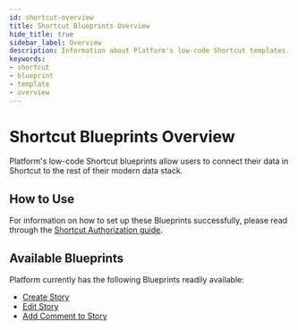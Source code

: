 ```yaml
---
id: shortcut-overview
title: Shortcut Blueprints Overview
hide_title: true
sidebar_label: Overview
description: Information about Platform's low-code Shortcut templates.
keywords:
- shortcut
- blueprint
- template
- overview
---
```


# Shortcut Blueprints Overview

Platform's low-code Shortcut blueprints allow users to connect their data in Shortcut to the rest of their modern data stack.


## How to Use
For information on how to set up these Blueprints successfully, please read through the [Shortcut Authorization guide](shortcut-authorization.md).


## Available Blueprints
Platform currently has the following Blueprints readily available: 
- [Create Story](shortcut-create-story.md)
- [Edit Story](shortcut-edit-story.md)
- [Add Comment to Story](shortcut-add-comment.md)

